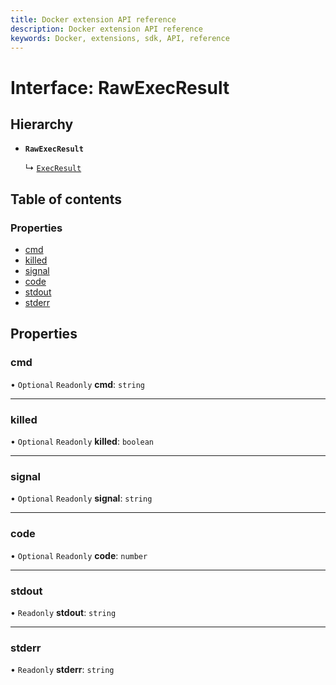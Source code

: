 ```yaml
---
title: Docker extension API reference
description: Docker extension API reference
keywords: Docker, extensions, sdk, API, reference
---
```


# Interface: RawExecResult

## Hierarchy

- **`RawExecResult`**

  ↳ [`ExecResult`](ExecResult.md)

## Table of contents

### Properties

- [cmd](RawExecResult.md#cmd)
- [killed](RawExecResult.md#killed)
- [signal](RawExecResult.md#signal)
- [code](RawExecResult.md#code)
- [stdout](RawExecResult.md#stdout)
- [stderr](RawExecResult.md#stderr)

## Properties

### cmd

• `Optional` `Readonly` **cmd**: `string`

___

### killed

• `Optional` `Readonly` **killed**: `boolean`

___

### signal

• `Optional` `Readonly` **signal**: `string`

___

### code

• `Optional` `Readonly` **code**: `number`

___

### stdout

• `Readonly` **stdout**: `string`

___

### stderr

• `Readonly` **stderr**: `string`
